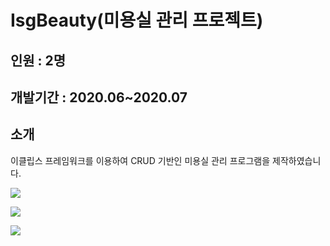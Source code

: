 # IsgBeauty(미용실 관리 프로젝트)

## 인원 : 2명

## 개발기간 : 2020.06~2020.07

## 소개

이클립스 프레임워크를 이용하여 CRUD 기반인 미용실 관리 프로그램을 제작하였습니다.


![](https://images.velog.io/images/ieed0205/post/bc91bbbf-309a-4ab2-b312-eff2cfaf044d/1.png)

![](https://images.velog.io/images/ieed0205/post/3c2a5212-39ee-4695-b2b4-7a73b0445b86/2.png)

![](https://images.velog.io/images/ieed0205/post/394681ee-c58a-4a54-bfe1-1c0ee3084013/3.png)
